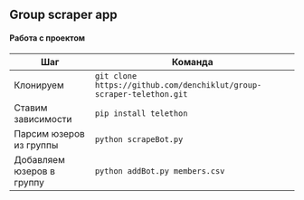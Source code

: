 ## Group scraper app

#### Работа с проектом
Шаг | Команда
------------ | -------------
Клонируем | `git clone https://github.com/denchiklut/group-scraper-telethon.git`
Ставим зависимости | `pip install telethon`
Парсим юзеров из группы | `python scrapeBot.py`
Добавляем юзеров в группу | `python addBot.py members.csv`
